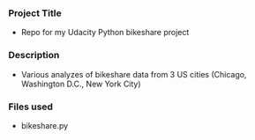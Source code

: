 ### Project Title

* Repo for my Udacity Python bikeshare project

### Description

* Various analyzes of bikeshare data from 3 US cities (Chicago, Washington D.C., New York City)

### Files used

* bikeshare.py


